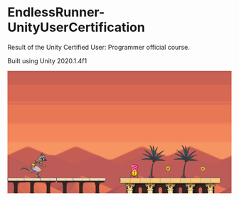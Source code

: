 # EndlessRunner-UnityUserCertification
Result of the Unity Certified User: Programmer official course.

Built using Unity 2020.1.4f1

![game-demo-preview](https://github.com/davinakano/EndlessRunner-UnityUserCertification/blob/master/gifs/endlessRunner.gif)
